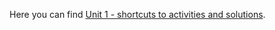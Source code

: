 Here you can find [Unit 1 - shortcuts to activities and solutions](https://gist.github.com/ironhack-edu/b2c906d9715f7c6bf7392fb4a46a94b3).
